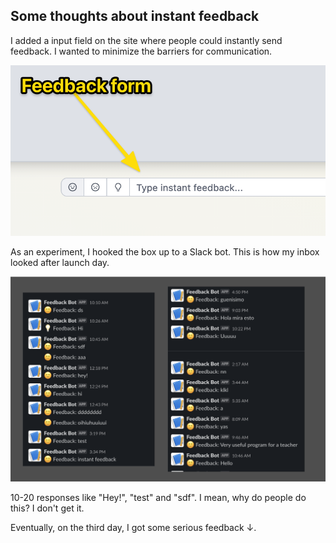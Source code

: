 
## Some thoughts about instant feedback

I added a input field on the site where people could instantly send feedback. I wanted to minimize the barriers for communication.

![Form for instant feedback](./form-for-instant-feedback.png)

As an experiment, I hooked the box up to a Slack bot. This is how my inbox looked after launch day.

![Slack feedback](./slack-feedback.png)

10-20 responses like "Hey!", "test" and "sdf". I mean, why do people do this? I don't get it.

Eventually, on the third day, I got some serious feedback ↓.